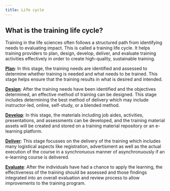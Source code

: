 ```yaml
---
title: Life cycle
---
```


## What is the training life cycle?

Training in the life sciences often follows a structured path from identifying needs to evaluating impact. This is called a training life cycle. It helps training providers to plan, design, develop, deliver, and evaluate training activities effectively in order to create high-quality, sustainable training.

[**Plan**](plan): In this stage, the training needs are identified and assessed to determine whether training is needed and what needs to be trained. This stage helps ensure that the training results in what is desired and intended.

[**Design**](design): After the training needs have been identified and the objectives determined, an effective method of training can be designed. This stage includes determining the best method of delivery which may include instructor-led, online, self-study, or a blended method.

[**Develop**](develop): In this stage, the materials including job aides, activities, presentations, and assessments can be developed, and the training material assets will be created and stored on a training material repository or an e-learning platform.

[**Deliver**](deliver): This stage focusses on the delivery of the training which includes many logistical aspects like registration, advertisment as well as the actual execution of the course in a synchronuous manner of asynchronuously if an e-learning course is delivered. 

[**Evaluate**](evaluate): After the individuals have had a chance to apply the learning, the effectiveness of the training should be assessed and those findings integrated into an overall evaluation and review process to allow improvements to the training program.
